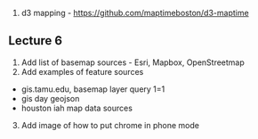 1. d3 mapping - https://github.com/maptimeboston/d3-maptime


## Lecture 6
1. Add list of basemap sources - Esri, Mapbox, OpenStreetmap
2. Add examples of feature sources
 - gis.tamu.edu, basemap layer query 1=1
 - gis day geojson
 - houston iah map data sources
3. Add image of how to put chrome in phone mode
